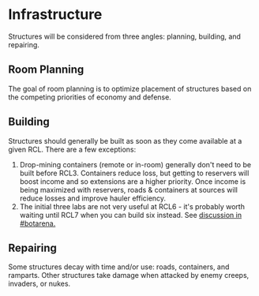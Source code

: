 # Infrastructure

Structures will be considered from three angles: planning, building, and repairing.

## Room Planning

The goal of room planning is to optimize placement of structures based on the competing priorities of economy and defense.

## Building

Structures should generally be built as soon as they come available at a given RCL. There are a few exceptions:

1. Drop-mining containers (remote or in-room) generally don't need to be built before RCL3. Containers reduce loss, but getting to reservers will boost income and so extensions are a higher priority. Once income is being maximized with reservers, roads & containers at sources will reduce losses and improve hauler efficiency.
2. The initial three labs are not very useful at RCL6 - it's probably worth waiting until RCL7 when you can build six instead. See [discussion in #botarena.](https://discord.com/channels/860665589738635336/865974501505237022/1002953782407221308)

## Repairing

Some structures decay with time and/or use: roads, containers, and ramparts. Other structures take damage when attacked by enemy creeps, invaders, or nukes.

